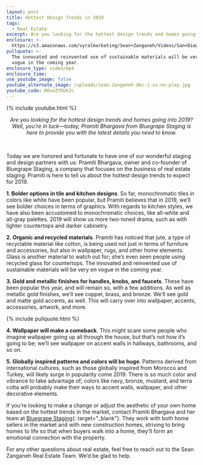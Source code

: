```yaml
---
layout: post
title: Hottest Design Trends in 2019
tags:
  - Real Estate
excerpt: Are you looking for the hottest design trends and homes going into 2019?
enclosure: >-
  https://s3.amazonaws.com/vyralmarketing/Sean+Zanganeh/Videos/San+Diego%252C+CA+Real+Estate+-+Hottest+Design+Trends+in+2019.mp4
pullquote: >-
  The innovated and reinvented use of sustainable materials will be very en
  vogue in the coming year.
enclosure_type: video/mp4
enclosure_time:
use_youtube_image: false
youtube_alternate_image: /uploads/sean-zanganeh-dec-1-ss-no-play.jpg
youtube_code: D6veZYhUXJc
---
```


{% include youtube.html %}

<center><em>Are you looking for the hottest design trends and homes going into 2019? Well, you&rsquo;re in luck&mdash;today, Pramiti Bhargava from Bluegrape Staging is here to provide you with the latest details you need to know.</em></center>

&nbsp;

Today we are honored and fortunate to have one of our wonderful staging and design partners with us: Pramiti Bhargava, owner and co-founder of Bluegrape Staging, a company that focuses on the business of real estate staging. Pramiti is here to tell us about the hottest design trends to expect for 2019.

**1. Bolder options in tile and kitchen designs**. So far, monochromatic tiles in colors like white have been popular, but Pramiti believes that in 2019, we’ll see bolder choices in terms of graphics. With regards to kitchen styles, we have also been accustomed to monochromatic choices, like all-white and all-gray palettes. 2019 will show us more two-toned drama, such as with lighter countertops and darker cabinetry.

**2. Organic and recycled materials**. Pramiti has noticed that jute, a type of recyclable material like cotton, is being used not just in terms of furniture and accessories, but also in wallpaper, rugs, and other home elements. Glass is another material to watch out for; she’s even seen people using recycled glass for countertops. The innovated and reinvented use of sustainable materials will be very en vogue in the coming year.

**3. Gold and metallic finishes for handles, knobs, and faucets**. These have been popular this year, and will remain so, with a few additions. As well as metallic gold finishes, we’ll see copper, brass, and bronze. We’ll see gold and matte gold accents, as well. This will carry over into wallpaper, accents, accessories, artwork, and more.

{% include pullquote.html %}

**4. Wallpaper will make a comeback**. This might scare some people who imagine wallpaper going up all through the house, but that’s not how it’s going to be; we’ll see wallpaper on accent walls in hallways, bathrooms, and so on.

**5. Globally inspired patterns and colors will be huge**. Patterns derived from international cultures, such as those globally inspired from Morocco and Turkey, will likely surge in popularity come 2019. There is so much color and vibrance to take advantage of; colors like navy, bronze, mustard, and terra cotta will probably make their ways to accent walls, wallpaper, and other decorative elements.

If you’re looking to make a change or adjust the aesthetic of your own home based on the hottest trends in the market, contact Pramiti Bhargava and her team at [Bluegrape Staging](https://www.bluegrapestaging.com/){: target="_blank"}. They work with both home sellers in the market and with new construction homes, striving to bring homes to life so that when buyers walk into a home, they’ll form an emotional connection with the property.

For any other questions about real estate, feel free to reach out to the Sean Zanganeh Real Estate Team. We’d be glad to help.